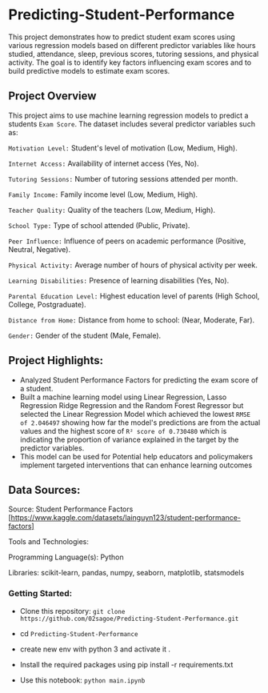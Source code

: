 # Predicting-Student-Performance

This project demonstrates how to predict student exam scores using various regression models based on different predictor variables like hours studied, attendance, sleep, previous scores, tutoring sessions, and physical activity. The goal is to identify key factors influencing exam scores and to build predictive models to estimate exam scores.

## Project Overview

This project aims to use machine learning regression models to predict a students `Exam Score`. The dataset includes several predictor variables such as:

`Motivation Level:` Student's level of motivation (Low, Medium, High).

`Internet Access:` Availability of internet access (Yes, No).

`Tutoring Sessions:` Number of tutoring sessions attended per month.

`Family Income:` Family income level (Low, Medium, High).

`Teacher Quality:` Quality of the teachers (Low, Medium, High).

`School Type:` Type of school attended (Public, Private).

`Peer Influence:` Influence of peers on academic performance (Positive, Neutral, Negative).

`Physical Activity:` Average number of hours of physical activity per week.

`Learning Disabilities:` Presence of learning disabilities (Yes, No).

`Parental Education Level:` Highest education level of parents (High School, College, Postgraduate).

`Distance from Home:` Distance from home to school: (Near, Moderate, Far).

`Gender:` Gender of the student (Male, Female).


## Project Highlights:

- Analyzed Student Performance Factors for predicting the exam score of a student.
- Built a machine learning model using Linear Regression, Lasso Regression Ridge Regression and the Random Forest Regressor but selected the Linear Regression Model which achieved the lowest `RMSE of 2.046497` showing how far the model's predictions are from the actual values and the highest score of `R² score of 0.730480` which is indicating the proportion of variance explained in the target by the predictor variables.
- This model can be used for Potential  help educators and policymakers implement targeted interventions that can enhance learning outcomes

## Data Sources:

Source: Student Performance Factors [https://www.kaggle.com/datasets/lainguyn123/student-performance-factors]

Tools and Technologies:

Programming Language(s): Python

Libraries: scikit-learn, pandas, numpy, seaborn, matplotlib, statsmodels


<h3>Getting Started:</h3><a id=""></a>

* Clone this repository: `git clone https://github.com/02sagoe/Predicting-Student-Performance.git`

* cd `Predicting-Student-Performance`

* create new env with python 3 and activate it .

* Install the required packages using pip install -r requirements.txt

* Use this notebook: `python main.ipynb`